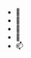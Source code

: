 - 👋 
- 👀 
- 🌱 
- 💞️ 
- 📫 

<!---
RyanFlores-DA/RyanFlores-DA is a ✨ special ✨ repository because its `README.md` (this file) appears on your GitHub profile.
You can click the Preview link to take a look at your changes.
--->
